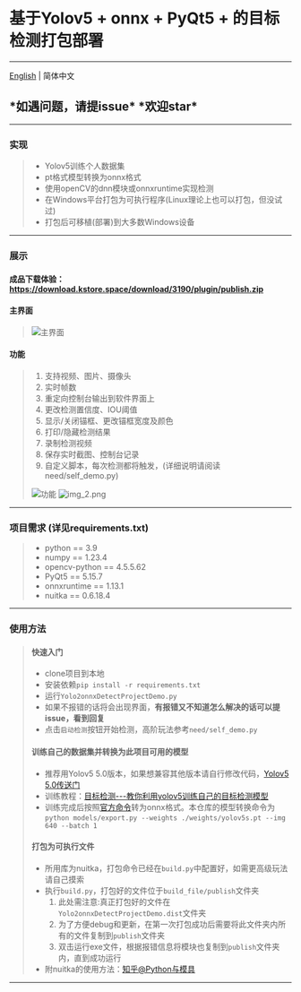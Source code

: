 # 基于Yolov5 + onnx + PyQt5 + 的目标检测打包部署

---
[English](../README.md) | 简体中文

## \***如遇问题，请提issue**\* \***欢迎star**\*

---

### 实现

> - Yolov5训练个人数据集
> - pt格式模型转换为onnx格式
> - 使用openCV的dnn模块或onnxruntime实现检测
> - 在Windows平台打包为可执行程序(Linux理论上也可以打包，但没试过)
> - 打包后可移植(部署)到大多数Windows设备

---

### 展示

#### 成品下载体验：<https://download.kstore.space/download/3190/plugin/publish.zip>

#### 主界面

> ![主界面](https://img-blog.csdnimg.cn/a52cbae15c7c4fc19ce5476b6374605f.png)

#### **功能**
>
> 1. 支持视频、图片、摄像头
> 2. 实时帧数
> 3. 重定向控制台输出到软件界面上
> 4. 更改检测置信度、IOU阈值
> 5. 显示/关闭锚框、更改锚框宽度及颜色
> 6. 打印/隐藏检测结果
> 7. 录制检测视频
> 8. 保存实时截图、控制台记录
> 9. 自定义脚本，每次检测都将触发，(详细说明请阅读need/self_demo.py)
>
> ![功能](https://img-blog.csdnimg.cn/93bfdb8ebb844f78b1fb36745d4188a4.png#pic_center)
> ![img_2.png](https://img-blog.csdnimg.cn/d2651fe582694c40b818a798aeb154b6.png#pic_center)

---

### 项目需求 (详见requirements.txt)

> - python == 3.9
> - numpy == 1.23.4
> - opencv-python == 4.5.5.62
> - PyQt5 == 5.15.7
> - onnxruntime == 1.13.1
> - nuitka == 0.6.18.4

---

### 使用方法

> #### 快速入门
>
> - clone项目到本地
> - 安装依赖`pip install -r requirements.txt`
> - 运行`Yolo2onnxDetectProjectDemo.py`
> - 如果不报错的话将会出现界面，**有报错又不知道怎么解决的话可以提issue，看到回复**
> - 点击`启动检测`按钮开始检测，高阶玩法参考`need/self_demo.py`
>
>#### 训练自己的数据集并转换为此项目可用的模型
>
> - 推荐用Yolov5 5.0版本，如果想兼容其他版本请自行修改代码，[Yolov5 5.0传送门](https://github.com/ultralytics/yolov5/tree/v5.0)
> - 训练教程：[目标检测---教你利用yolov5训练自己的目标检测模型](https://blog.csdn.net/jiaoty19/article/details/125614783)
> - 训练完成后按照[官方命令](https://github.com/ultralytics/yolov5/issues/251)转为onnx格式。本仓库的模型转换命令为`python models/export.py --weights ./weights/yolov5s.pt --img 640 --batch 1`
>
>#### 打包为可执行文件
>
> - 所用库为nuitka，打包命令已经在`build.py`中配置好，如需更高级玩法请自己摸索
> - 执行`build.py`，打包好的文件位于`build_file/publish`文件夹
>   1. 此处需注意:真正打包好的文件在`Yolo2onnxDetectProjectDemo.dist`文件夹
>   2. 为了方便debug和更新，在第一次打包成功后需要将此文件夹内所有的文件复制到`publish`文件夹
>   3. 双击运行exe文件，根据报错信息将模块也复制到`publish`文件夹内，直到成功运行
> - 附nuitka的使用方法：[知乎@Python与模具](https://zhuanlan.zhihu.com/p/341099225)

---
